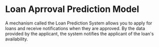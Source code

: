 # Loan Aprroval Prediction Model

A mechanism called the Loan Prediction System allows you to apply for loans and receive notifications when they are approved. By the data provided by the applicant, the system notifies the applicant of the loan's availability.

